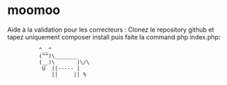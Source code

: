 # moomoo
Aide à la validation pour les correcteurs : Clonez le repository github et tapez uniquement composer install puis faite la command php index.php:

              ^__^
              (^^)\_______
              (__)\       )\/\
               U  ||----- |
                  ||     || %                                                                                                       
